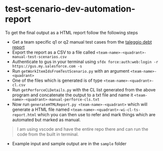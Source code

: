 # test-scenario-dev-automation-report

To get the final output as a HTML report follow the following steps
* Get a team specific q1 or q2 manual test cases from the [taleggio debt report](https://gus.lightning.force.com/lightning/r/Dashboard/01ZEE000000Vg2z2AC/view?queryScope=userFolders)
* Export the report as a CSV to a file called `<team-name>-<quadrant>-manual-test-scenarios.csv`
* Authenticate to gus in your terminal using `sfdx force:auth:web:login -r https://gus.my.salesforce.com -s`
* Run `getWorkItemIdsFromTestScenario.py` with an argument `<team-name>-<quadrant>`
* One of the files which is generated is of type `<team-name>-<quadrant>-cl.csv`
* Run `getPerforceCLDetails.py` with the CL list generated from the above program and concatenate the output to a txt file and name it `<team-name>-<quadrant>-manual-perforce-cls.txt`
* Now run `generateHTMLReport.py <team-name>-<quadrant>` which will generate a HTML file named `<team-name>-<quadrant>-wi-cl-ts-report.html` which you can then use to refer and mark things which are automated but marked as manual.

> I am using vscode and have the entire repo there and can run the code from the built in terminal.

* Example input and sample output are in the `sample` folder
